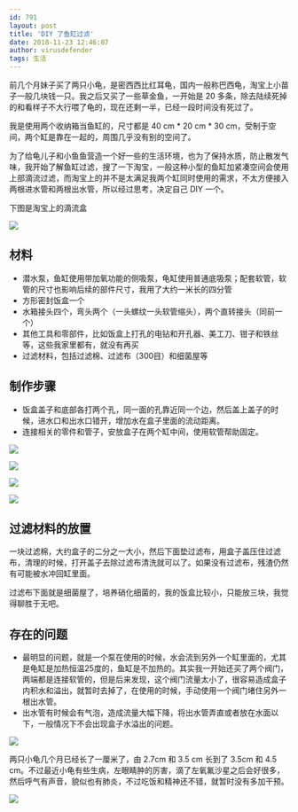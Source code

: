 ```yaml
---
id: 791
layout: post
title: 'DIY 了鱼缸过滤'
date: 2018-11-23 12:46:07
author: virusdefender
tags: 生活
---
```


前几个月妹子买了两只小龟，是密西西比红耳龟，国内一般称巴西龟，淘宝上小苗子一般几块钱一只。我之后又买了一些草金鱼，一开始是 20 多条，除去陆续死掉的和看样子不大行喂了龟的，现在还剩一半，已经一段时间没有死过了。

我是使用两个收纳箱当鱼缸的，尺寸都是 40 cm * 20 cm * 30 cm，受制于空间，两个缸是靠在一起的，周围几乎没有别的空间了。

为了给龟儿子和小鱼鱼营造一个好一些的生活环境，也为了保持水质，防止散发气味，我开始了解鱼缸过滤，搜了一下淘宝，一般这种小型的鱼缸加紧凑空间会使用上部滴流过滤，而淘宝上的并不是太满足我两个缸同时使用的需求，不太方便接入两根进水管和两根出水管，所以经过思考，决定自己 DIY 一个。

下图是淘宝上的滴流盒

![](https://storage.virusdefender.net/blog/images/791/1.jpg)

## 材料

 - 潜水泵，鱼缸使用带加氧功能的侧吸泵，龟缸使用普通底吸泵；配套软管，软管的尺寸也影响后续的部件尺寸，我用了大约一米长的四分管
 - 方形密封饭盒一个
 - 水箱接头四个，弯头两个（一头螺纹一头软管缩头），两个直转接头（同前一个）
 - 其他工具和零部件，比如饭盒上打孔的电钻和开孔器、美工刀、钳子和铁丝等，这些我家里都有，就没有再买
 - 过滤材料，包括过滤棉、过滤布（300目）和细菌屋等

## 制作步骤

  - 饭盒盖子和底部各打两个孔，同一面的孔靠近同一个边，然后盖上盖子的时候，进水口和出水口错开，增加水在盒子里面的流动距离。
  - 连接相关的零件和管子，安放盒子在两个缸中间，使用软管帮助固定。

  ![](https://storage.virusdefender.net/blog/images/791/4.jpg)
  
  ![](https://storage.virusdefender.net/blog/images/791/5.jpg)
  
  ![](https://storage.virusdefender.net/blog/images/791/6.jpg)
  
  ![](https://storage.virusdefender.net/blog/images/791/9.jpg)

## 过滤材料的放置

一块过滤棉，大约盒子的二分之一大小，然后下面垫过滤布，用盒子盖压住过滤布，清理的时候，打开盖子去除过滤布清洗就可以了。如果没有过滤布，残渣仍然有可能被水冲回缸里面。

过滤布下面就是细菌屋了，培养硝化细菌的，我的饭盒比较小，只能放三块，我觉得聊胜于无吧。

## 存在的问题

  - 最明显的问题，就是一个泵在使用的时候，水会流到另外一个缸里面的，尤其是龟缸是加热恒温25度的，鱼缸是不加热的。其实我一开始还买了两个阀门，两端都是连接软管的，但是后来发现，这个阀门流量太小了，很容易造成盒子内积水和溢出，就暂时去掉了，在使用的时候，手动使用一个阀门堵住另外一根出水管。
  - 出水管有时候会有气泡，造成流量大幅下降，将出水管弄直或者放在水面以下，一般情况下不会出现盒子水溢出的问题。

![](https://storage.virusdefender.net/blog/images/791/7.jpg)

两只小龟几个月已经长了一厘米了，由 2.7cm 和 3.5 cm 长到了 3.5cm 和 4.5 cm。不过最近小龟有些生病，左眼睛肿的厉害，滴了左氧氟沙星之后会好很多，然后呼气有声音，貌似也有肺炎，不过吃饭和精神还不错，就暂时没有多加干预。

![](https://storage.virusdefender.net/blog/images/791/8.jpg)